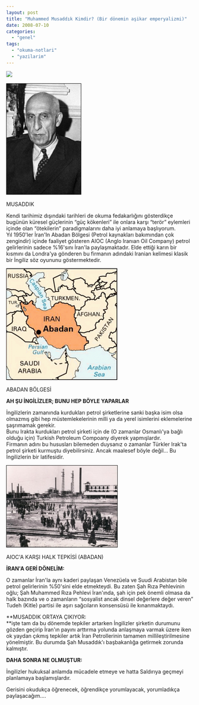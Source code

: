 ```yaml
---
layout: post
title: "Muhammed Musaddık Kimdir? (Bir dönemin aşikar emperyalizmi)"
date: 2008-07-10
categories: 
  - "genel"
tags: 
  - "okuma-notlari"
  - "yazilarim"
---
```


[![](/images/3194730_mossadeq203.jpg)](http://suatatan.wordpress.com/wp-content/uploads/2008/07/3194730_mossadeq203.jpg)  
  
[![](/images/3194730_mossadeq2032.jpg)](http://suatatan.wordpress.com/wp-content/uploads/2008/07/3194730_mossadeq2032.jpg)  
  
MUSADDIK  
  
Kendi tarihimiz dışındaki tarihleri de okuma fedakarlığını gösterdikçe bugünün küresel güçlerinin “güç kökenleri” ile onlara karşı “terör” eylemleri içinde olan “ötekilerin” paradigmalarını daha iyi anlamaya başlıyorum.  
Yıl 1950'ler İran'In Abadan Bölgesi (Petrol kaynakları bakımından çok zengindir) içinde faaliyet gösteren AIOC (Anglo Iranıan Oil Company) petrol gelirlerinin sadece %16'sını İran'la paylaşmaktadır. Elde ettiği karın bir kısmını da Londra'ya gönderen bu firmanın adındaki Iranian kelimesi klasik bir İngiliz söz oyununu göstermektedir.  
  
[![](/images/abadan.gif)](http://suatatan.wordpress.com/wp-content/uploads/2008/07/abadan.gif)  
  
ABADAN BÖLGESİ  
  
**AH ŞU İNGİLİZLER; BUNU HEP BÖYLE YAPARLAR**  
  
İngilizlerin zamanında kurdukları petrol şirketlerine sanki başka isim olsa olmazmış gibi hep müstemlekelerinin milli ya da yerel isimlerini eklemelerine şaşrımamak gerekir.  
Bunu Irakta kurdukları petrol şirketi için de (O zamanlar Osmanlı'ya bağlı olduğu için) Turkish Petroleum Compoany diyerek yapmışlardır.  
Firmanın adını bu hususları bilemeden duysanız o zamanlar Türkler Irak'ta petrol şirketi kurmuştu diyebilirsiniz. Ancak maalesef böyle değil… Bu İngilizlerin bir latifesidir.  
  
[![](/images/51179_abadan_refinery.jpg)](http://suatatan.wordpress.com/wp-content/uploads/2008/07/51179_abadan_refinery.jpg)  
  
AIOC'A KARŞI HALK TEPKİSİ (ABADAN)  
  
**İRAN'A GERİ DÖNELİM:**  
  
O zamanlar İran'la aynı kaderi paylaşan Venezüela ve Suudi Arabistan bile petrol gelirlerinin %50'sini elde etmekteydi. Bu zaten Şah Rıza Pehlevinin oğlu; Şah Muhammed Rıza Pehlevi İran'ında, şah için pek önemli olmasa da halk bazında ve o zamanların “sosyalist ancak dinsel değerlere değer veren” Tudeh (Kitle) partisi ile aşırı sağcıların konsensüsü ile kınanmaktaydı.  
  
**MUSADDIK ORTAYA ÇIKIYOR:  
**işte tam da bu dönemde tepkiler artarken İngilizler şirketin durumunu gözden geçirip İran'ın payını arttırma yolunda anlaşmaya varmak üzere iken ok yaydan çıkmış tepkiler artık İran Petrollerinin tamamen millileştirilmesine yönelmiştir. Bu durumda Şah Musaddık'ı başbakanlığa getirmek zorunda kalmıştır.  
  
**DAHA SONRA NE OLMUŞTUR:**  
  
İngilizler hukuksal anlamda mücadele etmeye ve hatta Saldırıya geçmeyi planlamaya başlamışlardır.  
  
Gerisini okudukça öğrenecek, öğrendikçe yorumlayacak, yorumladıkça paylaşacağım….
